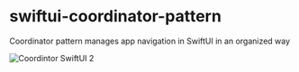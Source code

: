 # swiftui-coordinator-pattern
Coordinator pattern manages app navigation in SwiftUI in an organized way 

![Coordintor SwiftUI 2](https://github.com/user-attachments/assets/1f233afc-f047-4046-823c-73c4fdad45f2)

